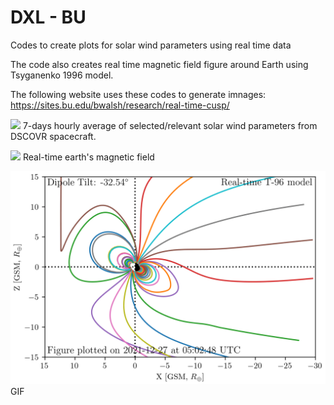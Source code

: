 # DXL - BU
Codes to create plots for solar wind parameters using real time data

The code also creates real time magnetic field figure around Earth using Tsyganenko 1996 model.

The following website uses these codes to generate imnages: https://sites.bu.edu/bwalsh/research/real-time-cusp/

![](https://www.dropbox.com/s/37t7ag3pkcfeg4u/sw_dsco_parameters_7days.png?raw=1)
7-days hourly average of selected/relevant solar wind parameters from DSCOVR spacecraft.

![](https://www.dropbox.com/s/qfg3v6pu3khmbt9/Earths_magnetic_field.png?raw=1)
Real-time earth's magnetic field

![](https://github.com/qudsiramiz/dxl_bu/blob/main/figures/gifs/trace_300.gif)
GIF
